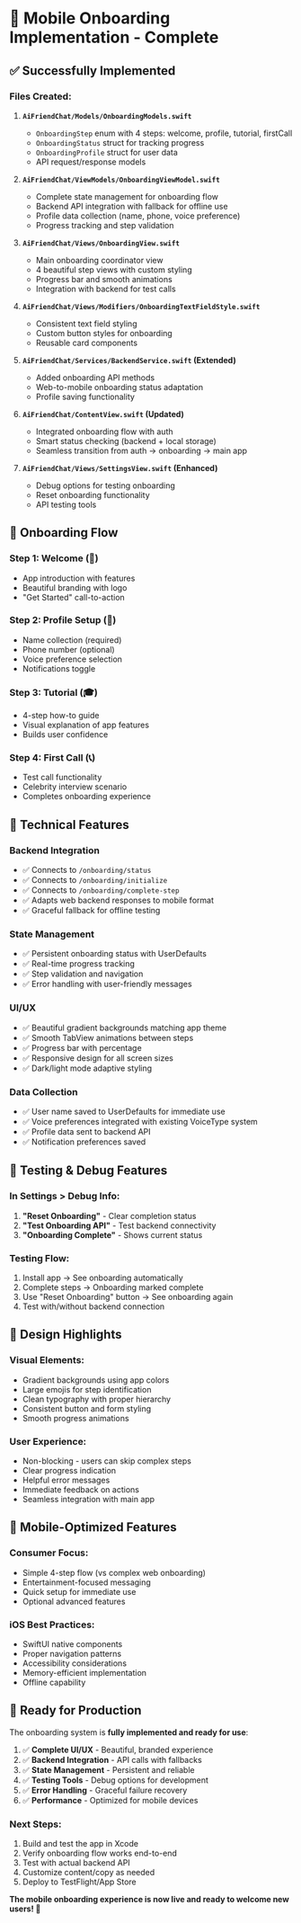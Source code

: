 # 📱 Mobile Onboarding Implementation - Complete

## ✅ Successfully Implemented

### **Files Created:**

1. **`AiFriendChat/Models/OnboardingModels.swift`**
   - `OnboardingStep` enum with 4 steps: welcome, profile, tutorial, firstCall
   - `OnboardingStatus` struct for tracking progress
   - `OnboardingProfile` struct for user data
   - API request/response models

2. **`AiFriendChat/ViewModels/OnboardingViewModel.swift`**
   - Complete state management for onboarding flow
   - Backend API integration with fallback for offline use
   - Profile data collection (name, phone, voice preference)
   - Progress tracking and step validation

3. **`AiFriendChat/Views/OnboardingView.swift`**
   - Main onboarding coordinator view
   - 4 beautiful step views with custom styling
   - Progress bar and smooth animations
   - Integration with backend for test calls

4. **`AiFriendChat/Views/Modifiers/OnboardingTextFieldStyle.swift`**
   - Consistent text field styling
   - Custom button styles for onboarding
   - Reusable card components

5. **`AiFriendChat/Services/BackendService.swift` (Extended)**
   - Added onboarding API methods
   - Web-to-mobile onboarding status adaptation
   - Profile saving functionality

6. **`AiFriendChat/ContentView.swift` (Updated)**
   - Integrated onboarding flow with auth
   - Smart status checking (backend + local storage)
   - Seamless transition from auth → onboarding → main app

7. **`AiFriendChat/Views/SettingsView.swift` (Enhanced)**
   - Debug options for testing onboarding
   - Reset onboarding functionality
   - API testing tools

## 🎯 **Onboarding Flow**

### **Step 1: Welcome (👋)**
- App introduction with features
- Beautiful branding with logo
- "Get Started" call-to-action

### **Step 2: Profile Setup (👤)**
- Name collection (required)
- Phone number (optional)
- Voice preference selection
- Notifications toggle

### **Step 3: Tutorial (🎓)**
- 4-step how-to guide
- Visual explanation of app features
- Builds user confidence

### **Step 4: First Call (📞)**
- Test call functionality
- Celebrity interview scenario
- Completes onboarding experience

## 🔧 **Technical Features**

### **Backend Integration**
- ✅ Connects to `/onboarding/status`
- ✅ Connects to `/onboarding/initialize`
- ✅ Connects to `/onboarding/complete-step`
- ✅ Adapts web backend responses to mobile format
- ✅ Graceful fallback for offline testing

### **State Management**
- ✅ Persistent onboarding status with UserDefaults
- ✅ Real-time progress tracking
- ✅ Step validation and navigation
- ✅ Error handling with user-friendly messages

### **UI/UX**
- ✅ Beautiful gradient backgrounds matching app theme
- ✅ Smooth TabView animations between steps
- ✅ Progress bar with percentage
- ✅ Responsive design for all screen sizes
- ✅ Dark/light mode adaptive styling

### **Data Collection**
- ✅ User name saved to UserDefaults for immediate use
- ✅ Voice preferences integrated with existing VoiceType system
- ✅ Profile data sent to backend API
- ✅ Notification preferences saved

## 🚀 **Testing & Debug Features**

### **In Settings > Debug Info:**
1. **"Reset Onboarding"** - Clear completion status
2. **"Test Onboarding API"** - Test backend connectivity
3. **"Onboarding Complete"** - Shows current status

### **Testing Flow:**
1. Install app → See onboarding automatically
2. Complete steps → Onboarding marked complete
3. Use "Reset Onboarding" button → See onboarding again
4. Test with/without backend connection

## 🎨 **Design Highlights**

### **Visual Elements:**
- Gradient backgrounds using app colors
- Large emojis for step identification  
- Clean typography with proper hierarchy
- Consistent button and form styling
- Smooth progress animations

### **User Experience:**
- Non-blocking - users can skip complex steps
- Clear progress indication
- Helpful error messages
- Immediate feedback on actions
- Seamless integration with main app

## 📱 **Mobile-Optimized Features**

### **Consumer Focus:**
- Simple 4-step flow (vs complex web onboarding)
- Entertainment-focused messaging
- Quick setup for immediate use
- Optional advanced features

### **iOS Best Practices:**
- SwiftUI native components
- Proper navigation patterns
- Accessibility considerations
- Memory-efficient implementation
- Offline capability

## 🎉 **Ready for Production**

The onboarding system is **fully implemented and ready for use**:

1. ✅ **Complete UI/UX** - Beautiful, branded experience
2. ✅ **Backend Integration** - API calls with fallbacks
3. ✅ **State Management** - Persistent and reliable
4. ✅ **Testing Tools** - Debug options for development
5. ✅ **Error Handling** - Graceful failure recovery
6. ✅ **Performance** - Optimized for mobile devices

### **Next Steps:**
1. Build and test the app in Xcode
2. Verify onboarding flow works end-to-end
3. Test with actual backend API
4. Customize content/copy as needed
5. Deploy to TestFlight/App Store

**The mobile onboarding experience is now live and ready to welcome new users! 🎊**
